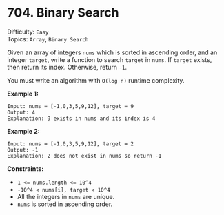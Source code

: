 # 704. Binary Search

Difficulty: `Easy`  
Topics: `Array`, `Binary Search`

Given an array of integers `nums` which is sorted in ascending order, and an integer `target`, write a function to
search `target` in `nums`. If `target` exists, then return its index. Otherwise, return `-1`.

You must write an algorithm with `O(log n)` runtime complexity.

**Example 1:**

```text
Input: nums = [-1,0,3,5,9,12], target = 9
Output: 4
Explanation: 9 exists in nums and its index is 4
```

**Example 2:**

```text
Input: nums = [-1,0,3,5,9,12], target = 2
Output: -1
Explanation: 2 does not exist in nums so return -1
```

**Constraints:**

- `1 <= nums.length <= 10^4`
- `-10^4 < nums[i], target < 10^4`
- All the integers in `nums` are unique.
- `nums` is sorted in ascending order.